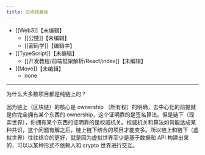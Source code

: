 ```yaml
---
title: 区块链基础
---
```

- [[Web3]]【未编辑】
    - [[公链]]【未编辑】
    - [[密码学]]【编辑中】
- [[TypeScript]]【未编辑】
    - [[开发教程/前端框架解析/React/index]]【未编辑】
- [[Move]]【未编辑】
    - none



---
为什么大多数项目都是纯链上的？

因为链上（区块链）的核心是 ownership （所有权）的明确，去中心化的前提就是你完全拥有某个东西的 ownership，这个证明靠的是签名算法。但是链下（现实世界），你拥有某个东西的证明靠的是权威机关。权威机关和算法如何能达成某种共识，这个问题有解之后，链上链下结合的项目才能变多。所以链上和链下（虚拟世界）往往结合的更好，就是因为虚拟世界至少是基于数据和 API 构建出来的，可以以某种形式不依赖人和 crypto 世界进行交互。